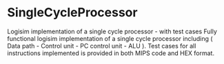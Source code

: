 # SingleCycleProcessor
Logisim implementation of a single cycle processor - with test cases
Fully functional logisim implementation of a single cycle processor including ( Data path - Control unit - PC control unit - ALU ).
Test cases for all instructions implemented is provided in both MIPS code and HEX format. 
